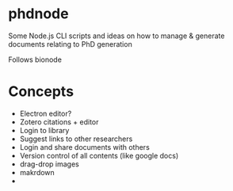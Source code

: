 # phdnode

Some Node.js CLI scripts and ideas on how to manage & generate documents relating to PhD generation

Follows bionode

# Concepts

* Electron editor?
* Zotero citations + editor
* Login to library
* Suggest links to other researchers
* Login and share documents with others
* Version control of all contents (like google docs)
* drag-drop images
* makrdown
* 